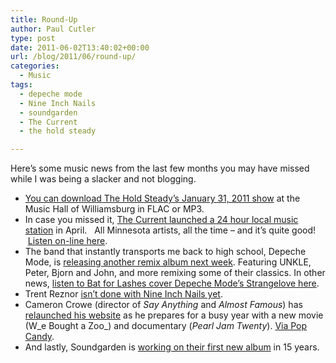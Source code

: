 ```yaml
---
title: Round-Up
author: Paul Cutler
type: post
date: 2011-06-02T13:40:02+00:00
url: /blog/2011/06/round-up/
categories:
  - Music
tags:
  - depeche mode
  - Nine Inch Nails
  - soundgarden
  - The Current
  - the hold steady

---
```

Here&#8217;s some music news from the last few months you may have missed while I was being a slacker and not blogging.

  * [You can download The Hold Steady&#8217;s January 31, 2011 show][1] at the Music Hall of Williamsburg in FLAC or MP3.
  * In case you missed it, [The Current launched a 24 hour local music station][2] in April.   All Minnesota artists, all the time &#8211; and it&#8217;s quite good!  [Listen on-line here][3].
  * The band that instantly transports me back to high school, Depeche Mode, is [releasing another remix album next week][4]. Featuring UNKLE, Peter, Bjorn and John, and more remixing some of their classics. In other news, [listen to Bat for Lashes cover Depeche Mode&#8217;s Strangelove here][5].
  * Trent Reznor [isn&#8217;t done with Nine Inch Nails yet][6].
  * Cameron Crowe (director of _Say Anything_ and _Almost Famous_) has [relaunched his website][7] as he prepares for a busy year with a new movie (W_e Bought a Zoo_) and documentary (_Pearl Jam Twenty_). [Via Pop Candy][8].
  * And lastly, Soundgarden is [working on their first new album][9] in 15 years.

 [1]: http://www.nyctaper.com/?p=5031
 [2]: http://blogs.citypages.com/gimmenoise/2011/04/the_current_lau.php
 [3]: http://minnesota.publicradio.org/radio/services/the_current/local/
 [4]: http://www.nme.com/news/depeche-mode/55726
 [5]: http://www.twentyfourbit.com/post/3432013945/hear-bat-for-lashes-cover-depeche-mode
 [6]: http://www.nme.com/news/nine-inch-nails/55326
 [7]: http://www.theuncool.com/
 [8]: http://content.usatoday.com/communities/popcandy/post/2011/03/cameron-crowe-relaunches-his-website/1?csp=34life&utm_source=feedburner&utm_medium=feed&utm_campaign=Feed%3A+TP-PopCandy+%28Life+-+Pop+Candy+Blog%29
 [9]: http://www.nme.com/news/soundgarden/55297